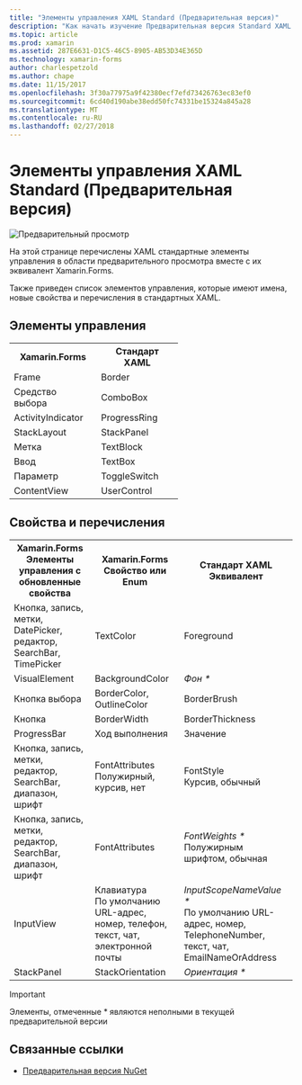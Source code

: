 ```yaml
---
title: "Элементы управления XAML Standard (Предварительная версия)"
description: "Как начать изучение Предварительная версия Standard XAML в Xamarin.Forms"
ms.topic: article
ms.prod: xamarin
ms.assetid: 287E6631-D1C5-46C5-8905-AB53D34E365D
ms.technology: xamarin-forms
author: charlespetzold
ms.author: chape
ms.date: 11/15/2017
ms.openlocfilehash: 3f30a77975a9f42380ecf7efd73426763ec83ef0
ms.sourcegitcommit: 6cd40d190abe38edd50fc74331be15324a845a28
ms.translationtype: MT
ms.contentlocale: ru-RU
ms.lasthandoff: 02/27/2018
---
```

# <a name="xaml-standard-preview-controls"></a>Элементы управления XAML Standard (Предварительная версия)

![Предварительный просмотр](~/media/shared/preview.png)

На этой странице перечислены XAML стандартные элементы управления в области предварительного просмотра вместе с их эквивалент Xamarin.Forms.

Также приведен список элементов управления, которые имеют имена, новые свойства и перечисления в стандартных XAML.

## <a name="controls"></a>Элементы управления

<table style="width:300px">
  <tr><th>Xamarin.Forms</th><th>Стандарт XAML</th></tr>
  <tr><td>Frame</td><td>Border</td></tr>
  <tr><td>Средство выбора</td><td>ComboBox</td></tr>
  <tr><td>ActivityIndicator</td><td>ProgressRing</td></tr>
  <tr><td>StackLayout</td><td>StackPanel</td></tr>
  <tr><td>Метка</td><td>TextBlock</td></tr>
  <tr><td>Ввод</td><td>TextBox</td></tr>
  <tr><td>Параметр</td><td>ToggleSwitch</td></tr>
  <tr><td>ContentView</td><td>UserControl</td></tr>
</table>

## <a name="properties-and-enumerations"></a>Свойства и перечисления

<table>
  <tr><th>Xamarin.Forms<br/>Элементы управления с обновленные свойства</th><th>Xamarin.Forms<br/>Свойство или Enum</th><th>Стандарт XAML<br/>Эквивалент</th></tr>
  <tr><td>Кнопка, запись, метки, DatePicker, редактор, SearchBar, TimePicker</td><td>TextColor</td><td>Foreground</td></tr>
  <tr><td>VisualElement</td><td>BackgroundColor</td><td><i>Фон *</i></td></tr>
  <tr><td>Кнопка выбора</td><td>BorderColor, OutlineColor</td><td>BorderBrush</td></tr>
  <tr><td>Кнопка</td><td>BorderWidth</td><td>BorderThickness</td></tr>
  <tr><td>ProgressBar</td><td>Ход выполнения</td><td>Значение</td></tr>
  <tr><td>Кнопка, запись, метки, редактор, SearchBar, диапазон, шрифт</td><td>FontAttributes<br/>Полужирный, курсив, нет</td><td>FontStyle<br/>Курсив, обычный</td></tr>
  <tr><td>Кнопка, запись, метки, редактор, SearchBar, диапазон, шрифт</td><td>FontAttributes</td><td><i>FontWeights *</i><br/>Полужирным шрифтом, обычная</td></tr>
  <tr><td>InputView</td><td>Клавиатура<br/>По умолчанию URL-адрес, номер, телефон, текст, чат, электронной почты</td><td><i>InputScopeNameValue *</i><br/>По умолчанию URL-адрес, номер, TelephoneNumber, текст, чат, EmailNameOrAddress</td></tr>
  <tr><td>StackPanel</td><td>StackOrientation</td><td><i>Ориентация *</i></td></tr>
</table>

> [!IMPORTANT]
> Элементы, отмеченные * являются неполными в текущей предварительной версии


## <a name="related-links"></a>Связанные ссылки

- [Предварительная версия NuGet](https://aka.ms/xf-xamlstandard-nuget)
